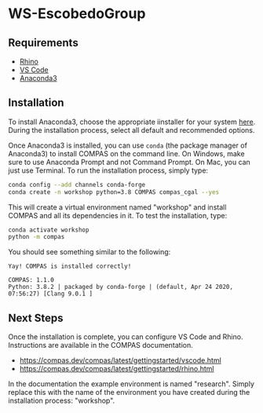 # WS-EscobedoGroup

## Requirements

* [Rhino](https://www.rhino3d.com/)
* [VS Code](https://code.visualstudio.com/)
* [Anaconda3](https://www.anaconda.com/products/individual)

## Installation

To install Anaconda3, choose the appropriate iinstaller for your system [here](https://www.anaconda.com/products/individual).
During the installation process, select all default and recommended options.

Once Anaconda3 is installed, you can use `conda` (the package manager of Anaconda3) to install COMPAS on the command line.
On Windows, make sure to use Anaconda Prompt and not Command Prompt.
On Mac, you can just use Terminal.
To run the installation process, simply type:

```bash
conda config --add channels conda-forge
conda create -n workshop python=3.8 COMPAS compas_cgal --yes
```

This will create a virtual environment named "workshop" and install COMPAS and all its dependencies in it.
To test the installation, type:

```bash
conda activate workshop
python -m compas
```

You should see something similar to the following:

```text
Yay! COMPAS is installed correctly!

COMPAS: 1.1.0
Python: 3.8.2 | packaged by conda-forge | (default, Apr 24 2020, 07:56:27) [Clang 9.0.1 ]
```

## Next Steps

Once the installation is complete, you can configure VS Code and Rhino.
Instructions are available in the COMPAS documentation.

* <https://compas.dev/compas/latest/gettingstarted/vscode.html>
* <https://compas.dev/compas/latest/gettingstarted/rhino.html>

In the documentation the example environment is named "research".
Simply replace this with the name of the environment you have created during the installation process: "workshop".
